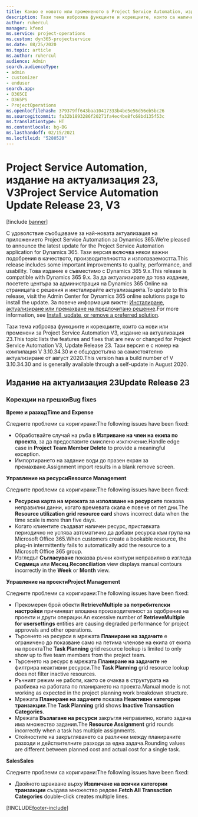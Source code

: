 ```yaml
---
title: Какво е новото или промененото в Project Service Automation, издание на актуализация 23, V3
description: Тази тема изброява функциите и корекциите, които са налични в Project Service Automation V3, издание на актуализация 23, V3.
author: ruhercul
manager: kfend
ms.service: project-operations
ms.custom: dyn365-projectservice
ms.date: 08/25/2020
ms.topic: article
ms.author: ruhercul
audience: Admin
search.audienceType:
- admin
- customizer
- enduser
search.app:
- D365CE
- D365PS
- ProjectOperations
ms.openlocfilehash: 379379ff643baa10417333b4be5e56d56eb5bc26
ms.sourcegitcommit: fa32b1893286f20271fa4ec4be8fc68bd135f53c
ms.translationtype: HT
ms.contentlocale: bg-BG
ms.lasthandoff: 02/15/2021
ms.locfileid: "5280520"
---
```

# <a name="project-service-automation-update-release-23-v3"></a><span data-ttu-id="9754f-103">Project Service Automation, издание на актуализация 23, V3</span><span class="sxs-lookup"><span data-stu-id="9754f-103">Project Service Automation Update Release 23, V3</span></span>

[!include [banner](../includes/psa-now-project-operations.md)]

<span data-ttu-id="9754f-104">С удоволствие съобщаваме за най-новата актуализация на приложението Project Service Automation за Dynamics 365.</span><span class="sxs-lookup"><span data-stu-id="9754f-104">We’re pleased to announce the latest update for the Project Service Automation application for Dynamics 365.</span></span> <span data-ttu-id="9754f-105">Тази версия включва някои важни подобрения в качеството, производителността и използваемостта.</span><span class="sxs-lookup"><span data-stu-id="9754f-105">This release includes some important improvements to quality, performance, and usability.</span></span> <span data-ttu-id="9754f-106">Това издание е съвместимо с Dynamics 365 9.x.</span><span class="sxs-lookup"><span data-stu-id="9754f-106">This release is compatible with Dynamics 365 9.x.</span></span> <span data-ttu-id="9754f-107">За да актуализирате до това издание, посетете центъра за администрация на Dynamics 365 Online на страницата с решения и инсталирайте актуализацията.</span><span class="sxs-lookup"><span data-stu-id="9754f-107">To update to this release, visit the Admin Center for Dynamics 365 online solutions page to install the update.</span></span> <span data-ttu-id="9754f-108">За повече информация вижте: [Инсталиране, актуализиране или премахване на предпочитано решение](https://docs.microsoft.com/power-platform/admin/install-remove-preferred-solution).</span><span class="sxs-lookup"><span data-stu-id="9754f-108">For more information, see [Install, update, or remove a preferred solution](https://docs.microsoft.com/power-platform/admin/install-remove-preferred-solution).</span></span>

<span data-ttu-id="9754f-109">Тази тема изброява функциите и корекциите, които са нови или променени за Project Service Automation V3, издание на актуализация 23.</span><span class="sxs-lookup"><span data-stu-id="9754f-109">This topic lists the features and fixes that are new or changed for Project Service Automation V3, Update Release 23.</span></span> <span data-ttu-id="9754f-110">Тази версия е с номер на компилация V 3.10.34.30 и е общодостъпна за самостоятелно актуализиране от август 2020.</span><span class="sxs-lookup"><span data-stu-id="9754f-110">This version has a build number of V 3.10.34.30 and is generally available through a self-update in August 2020.</span></span>

## <a name="update-release-23"></a><span data-ttu-id="9754f-111">Издание на актуализация 23</span><span class="sxs-lookup"><span data-stu-id="9754f-111">Update Release 23</span></span>

### <a name="bug-fixes"></a><span data-ttu-id="9754f-112">Корекции на грешки</span><span class="sxs-lookup"><span data-stu-id="9754f-112">Bug fixes</span></span>

<span data-ttu-id="9754f-113">**Време и разход**</span><span class="sxs-lookup"><span data-stu-id="9754f-113">**Time and Expense**</span></span>

<span data-ttu-id="9754f-114">Следните проблеми са коригирани:</span><span class="sxs-lookup"><span data-stu-id="9754f-114">The following issues have been fixed:</span></span>
- <span data-ttu-id="9754f-115">Обработвайте случай на ръба в **Изтриване на член на екипа по проекта**, за да предоставите смислено изключение.</span><span class="sxs-lookup"><span data-stu-id="9754f-115">Handle edge case in **Project Team Member Delete** to provide a meaningful exception.</span></span>
- <span data-ttu-id="9754f-116">Импортирането на задание води до празен екран за премахване.</span><span class="sxs-lookup"><span data-stu-id="9754f-116">Assignment import results in a blank remove screen.</span></span>

<span data-ttu-id="9754f-117">**Управление на ресурси**</span><span class="sxs-lookup"><span data-stu-id="9754f-117">**Resource Management**</span></span>

<span data-ttu-id="9754f-118">Следните проблеми са коригирани:</span><span class="sxs-lookup"><span data-stu-id="9754f-118">The following issues have been fixed:</span></span>

- <span data-ttu-id="9754f-119">**Ресурсна карта на мрежата за използване на ресурсите** показва неправилни данни, когато времевата скала е повече от пет дни.</span><span class="sxs-lookup"><span data-stu-id="9754f-119">The **Resource utilization grid resource card** shows incorrect data when the time scale is more than five days.</span></span>
- <span data-ttu-id="9754f-120">Когато клиентите създават наличен ресурс, приставката периодично не успява автоматично да добави ресурса към група на Microsoft Office 365.</span><span class="sxs-lookup"><span data-stu-id="9754f-120">When customers create a bookable resource, the plug-in intermittently fails to automatically add the resource to a Microsoft Office 365 group.</span></span>
- <span data-ttu-id="9754f-121">Изгледът **Съгласуване** показва ръчни контури неправилно в изгледа **Седмица** или **Месец**.</span><span class="sxs-lookup"><span data-stu-id="9754f-121">**Reconciliation** view displays manual contours incorrectly in the **Week** or **Month** view.</span></span>

<span data-ttu-id="9754f-122">**Управление на проекти**</span><span class="sxs-lookup"><span data-stu-id="9754f-122">**Project Management**</span></span>

<span data-ttu-id="9754f-123">Следните проблеми са коригирани:</span><span class="sxs-lookup"><span data-stu-id="9754f-123">The following issues have been fixed:</span></span>

- <span data-ttu-id="9754f-124">Прекомерен брой обекти **RetrieveMultiple за потребителски настройки** причиняват влошена производителност за одобрение на проекти и други операции.</span><span class="sxs-lookup"><span data-stu-id="9754f-124">An excessive number of **RetrieveMultiple for usersettings** entities are causing degraded performance for project approvals and other operations.</span></span>
- <span data-ttu-id="9754f-125">Търсенето на ресурси в мрежата **Планиране на задачите** е ограничено до показване само на петима членове на екипа от екипа на проекта</span><span class="sxs-lookup"><span data-stu-id="9754f-125">The **Task Planning** grid resource lookup is limited to only show up to five team members from the project team.</span></span> 
- <span data-ttu-id="9754f-126">Търсенето на ресурс в мрежата **Планиране на задачите** не филтрира неактивни ресурси.</span><span class="sxs-lookup"><span data-stu-id="9754f-126">The **Task Planning** grid resource lookup does not filter inactive resources.</span></span>
- <span data-ttu-id="9754f-127">Ръчният режим не работи, както се очаква в структурата на разбивка на работата по планирането на проекта.</span><span class="sxs-lookup"><span data-stu-id="9754f-127">Manual mode is not working as expected in the project planning work breakdown structure.</span></span>
- <span data-ttu-id="9754f-128">Мрежата **Планиране на задачите** показва **Неактивни категории транзакции**.</span><span class="sxs-lookup"><span data-stu-id="9754f-128">The **Task Planning** grid shows **Inactive Transaction Categories**.</span></span>
- <span data-ttu-id="9754f-129">Мрежата **Възлагане на ресурси** закръгля неправилно, когато задача има множество задания.</span><span class="sxs-lookup"><span data-stu-id="9754f-129">The **Resource Assignment** grid rounds incorrectly when a task has multiple assignments.</span></span>
- <span data-ttu-id="9754f-130">Стойностите на закръгляването са различни между планираните разходи и действителните разходи за една задача.</span><span class="sxs-lookup"><span data-stu-id="9754f-130">Rounding values are different between planned cost and actual cost for a single task.</span></span>

<span data-ttu-id="9754f-131">**Sales**</span><span class="sxs-lookup"><span data-stu-id="9754f-131">**Sales**</span></span>

<span data-ttu-id="9754f-132">Следните проблеми са коригирани:</span><span class="sxs-lookup"><span data-stu-id="9754f-132">The following issues have been fixed:</span></span>

- <span data-ttu-id="9754f-133">Двойното щракване върху **Извличане на всички категории транзакции** създава множество редове.</span><span class="sxs-lookup"><span data-stu-id="9754f-133">**Fetch All Transaction Categories** double-click creates multiple lines.</span></span>


[!INCLUDE[footer-include](../includes/footer-banner.md)]